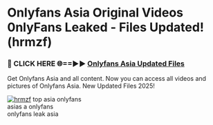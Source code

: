 # Onlyfans Asia Original Videos 0nlyFans Leaked - Files Updated! (hrmzf)

<h3>🔴 CLICK HERE 🌐==►► <a href="https://tinyurl.com/x26r9saj" rel="nofollow">Onlyfans Asia Updated Files</a></h3>

Get Onlyfans Asia and all content. Now you can access all videos and pictures of Onlyfans Asia. New Updated Files 2025!

[![hrmzf](https://i.imgur.com/LkgZPqh.gif)](https://tinyurl.com/x26r9saj)
top asia onlyfans<br>
asias a onlyfans<br>
onlyfans leak asia